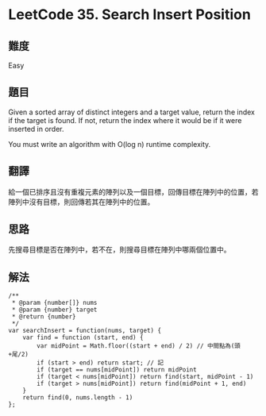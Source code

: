 # LeetCode 35. Search Insert Position

## 難度

Easy

## 題目

Given a sorted array of distinct integers and a target value, return the index if the target is found. If not, return the index where it would be if it were inserted in order.

You must write an algorithm with O(log n) runtime complexity.

## 翻譯

給一個已排序且沒有重複元素的陣列以及一個目標，回傳目標在陣列中的位置，若陣列中沒有目標，則回傳若其在陣列中的位置。

## 思路

先搜尋目標是否在陣列中，若不在，則搜尋目標在陣列中哪兩個位置中。

## 解法
```
/**
 * @param {number[]} nums
 * @param {number} target
 * @return {number}
 */
var searchInsert = function(nums, target) {
    var find = function (start, end) {
        var midPoint = Math.floor((start + end) / 2) // 中間點為(頭+尾/2)
        if (start > end) return start; // 記
        if (target == nums[midPoint]) return midPoint
        if (target < nums[midPoint]) return find(start, midPoint - 1)
        if (target > nums[midPoint]) return find(midPoint + 1, end)
    }
    return find(0, nums.length - 1)
};
```